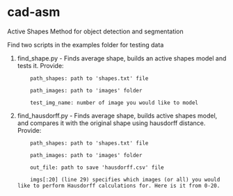 # cad-asm
Active Shapes Method for object detection and segmentation

Find two scripts in the examples folder for testing data

1.  find_shape.py  - Finds average shape, builds an active shapes model and tests it. Provide:
    
            path_shapes: path to 'shapes.txt' file
    
            path_images: path to 'images' folder
            
            test_img_name: number of image you would like to model

2.  find_hausdorff.py - Finds average shape, builds active shapes model, and compares it with the original shape using hausdorff distance. Provide:
    
            path_shapes: path to 'shapes.txt' file
            
            path_images: path to 'images' folder
            
            out_file: path to save 'hausdorff.csv' file
            
            imgs[:20] (line 29) specifies which images (or all) you would like to perform Hausdorff calculations for. Here is it from 0-20.
